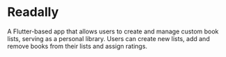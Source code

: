 # Readally

 A Flutter-based app that allows users to create and manage custom book lists, serving as a personal library. Users can create new lists, add and remove books from their lists and assign ratings.
